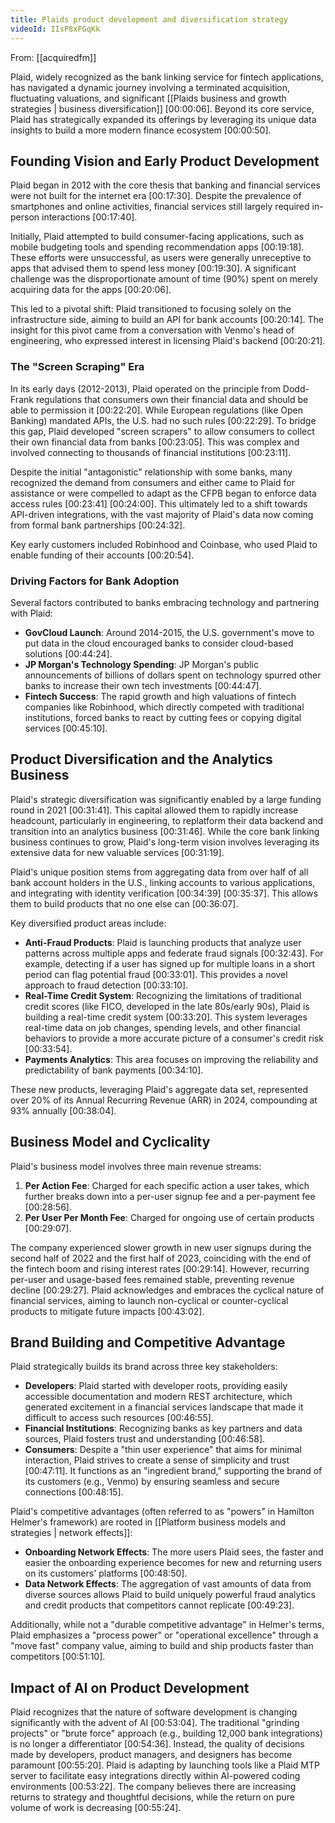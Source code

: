 ```yaml
---
title: Plaids product development and diversification strategy
videoId: IIsP8xFGqKk
---
```


From: [[acquiredfm]] <br/> 

Plaid, widely recognized as the bank linking service for fintech applications, has navigated a dynamic journey involving a terminated acquisition, fluctuating valuations, and significant [[Plaids business and growth strategies | business diversification]] <a class="yt-timestamp" data-t="00:00:06">[00:00:06]</a>. Beyond its core service, Plaid has strategically expanded its offerings by leveraging its unique data insights to build a more modern finance ecosystem <a class="yt-timestamp" data-t="00:00:50">[00:00:50]</a>.

## Founding Vision and Early Product Development

Plaid began in 2012 with the core thesis that banking and financial services were not built for the internet era <a class="yt-timestamp" data-t="00:17:30">[00:17:30]</a>. Despite the prevalence of smartphones and online activities, financial services still largely required in-person interactions <a class="yt-timestamp" data-t="00:17:40">[00:17:40]</a>.

Initially, Plaid attempted to build consumer-facing applications, such as mobile budgeting tools and spending recommendation apps <a class="yt-timestamp" data-t="00:19:18">[00:19:18]</a>. These efforts were unsuccessful, as users were generally unreceptive to apps that advised them to spend less money <a class="yt-timestamp" data-t="00:19:30">[00:19:30]</a>. A significant challenge was the disproportionate amount of time (90%) spent on merely acquiring data for the apps <a class="yt-timestamp" data-t="00:20:06">[00:20:06]</a>.

This led to a pivotal shift: Plaid transitioned to focusing solely on the infrastructure side, aiming to build an API for bank accounts <a class="yt-timestamp" data-t="00:20:14">[00:20:14]</a>. The insight for this pivot came from a conversation with Venmo's head of engineering, who expressed interest in licensing Plaid's backend <a class="yt-timestamp" data-t="00:20:21">[00:20:21]</a>.

### The "Screen Scraping" Era

In its early days (2012-2013), Plaid operated on the principle from Dodd-Frank regulations that consumers own their financial data and should be able to permission it <a class="yt-timestamp" data-t="00:22:20">[00:22:20]</a>. While European regulations (like Open Banking) mandated APIs, the U.S. had no such rules <a class="yt-timestamp" data-t="00:22:29">[00:22:29]</a>. To bridge this gap, Plaid developed "screen scrapers" to allow consumers to collect their own financial data from banks <a class="yt-timestamp" data-t="00:23:05">[00:23:05]</a>. This was complex and involved connecting to thousands of financial institutions <a class="yt-timestamp" data-t="00:23:11">[00:23:11]</a>.

Despite the initial "antagonistic" relationship with some banks, many recognized the demand from consumers and either came to Plaid for assistance or were compelled to adapt as the CFPB began to enforce data access rules <a class="yt-timestamp" data-t="00:23:41">[00:23:41]</a> <a class="yt-timestamp" data-t="00:24:00">[00:24:00]</a>. This ultimately led to a shift towards API-driven integrations, with the vast majority of Plaid's data now coming from formal bank partnerships <a class="yt-timestamp" data-t="00:24:32">[00:24:32]</a>.

Key early customers included Robinhood and Coinbase, who used Plaid to enable funding of their accounts <a class="yt-timestamp" data-t="00:20:54">[00:20:54]</a>.

### Driving Factors for Bank Adoption

Several factors contributed to banks embracing technology and partnering with Plaid:
*   **GovCloud Launch**: Around 2014-2015, the U.S. government's move to put data in the cloud encouraged banks to consider cloud-based solutions <a class="yt-timestamp" data-t="00:44:24">[00:44:24]</a>.
*   **JP Morgan's Technology Spending**: JP Morgan's public announcements of billions of dollars spent on technology spurred other banks to increase their own tech investments <a class="yt-timestamp" data-t="00:44:47">[00:44:47]</a>.
*   **Fintech Success**: The rapid growth and high valuations of fintech companies like Robinhood, which directly competed with traditional institutions, forced banks to react by cutting fees or copying digital services <a class="yt-timestamp" data-t="00:45:10">[00:45:10]</a>.

## Product Diversification and the Analytics Business

Plaid's strategic diversification was significantly enabled by a large funding round in 2021 <a class="yt-timestamp" data-t="00:31:41">[00:31:41]</a>. This capital allowed them to rapidly increase headcount, particularly in engineering, to replatform their data backend and transition into an analytics business <a class="yt-timestamp" data-t="00:31:46">[00:31:46]</a>. While the core bank linking business continues to grow, Plaid's long-term vision involves leveraging its extensive data for new valuable services <a class="yt-timestamp" data-t="00:31:19">[00:31:19]</a>.

Plaid's unique position stems from aggregating data from over half of all bank account holders in the U.S., linking accounts to various applications, and integrating with identity verification <a class="yt-timestamp" data-t="00:34:39">[00:34:39]</a> <a class="yt-timestamp" data-t="00:35:37">[00:35:37]</a>. This allows them to build products that no one else can <a class="yt-timestamp" data-t="00:36:07">[00:36:07]</a>.

Key diversified product areas include:

*   **Anti-Fraud Products**: Plaid is launching products that analyze user patterns across multiple apps and federate fraud signals <a class="yt-timestamp" data-t="00:32:43">[00:32:43]</a>. For example, detecting if a user has signed up for multiple loans in a short period can flag potential fraud <a class="yt-timestamp" data-t="00:33:01">[00:33:01]</a>. This provides a novel approach to fraud detection <a class="yt-timestamp" data-t="00:33:10">[00:33:10]</a>.
*   **Real-Time Credit System**: Recognizing the limitations of traditional credit scores (like FICO, developed in the late 80s/early 90s), Plaid is building a real-time credit system <a class="yt-timestamp" data-t="00:33:20">[00:33:20]</a>. This system leverages real-time data on job changes, spending levels, and other financial behaviors to provide a more accurate picture of a consumer's credit risk <a class="yt-timestamp" data-t="00:33:54">[00:33:54]</a>.
*   **Payments Analytics**: This area focuses on improving the reliability and predictability of bank payments <a class="yt-timestamp" data-t="00:34:10">[00:34:10]</a>.

These new products, leveraging Plaid's aggregate data set, represented over 20% of its Annual Recurring Revenue (ARR) in 2024, compounding at 93% annually <a class="yt-timestamp" data-t="00:38:04">[00:38:04]</a>.

## Business Model and Cyclicality

Plaid's business model involves three main revenue streams:
1.  **Per Action Fee**: Charged for each specific action a user takes, which further breaks down into a per-user signup fee and a per-payment fee <a class="yt-timestamp" data-t="00:28:56">[00:28:56]</a>.
2.  **Per User Per Month Fee**: Charged for ongoing use of certain products <a class="yt-timestamp" data-t="00:29:07">[00:29:07]</a>.

The company experienced slower growth in new user signups during the second half of 2022 and the first half of 2023, coinciding with the end of the fintech boom and rising interest rates <a class="yt-timestamp" data-t="00:29:14">[00:29:14]</a>. However, recurring per-user and usage-based fees remained stable, preventing revenue decline <a class="yt-timestamp" data-t="00:29:27">[00:29:27]</a>. Plaid acknowledges and embraces the cyclical nature of financial services, aiming to launch non-cyclical or counter-cyclical products to mitigate future impacts <a class="yt-timestamp" data-t="00:43:02">[00:43:02]</a>.

## Brand Building and Competitive Advantage

Plaid strategically builds its brand across three key stakeholders:
*   **Developers**: Plaid started with developer roots, providing easily accessible documentation and modern REST architecture, which generated excitement in a financial services landscape that made it difficult to access such resources <a class="yt-timestamp" data-t="00:46:55">[00:46:55]</a>.
*   **Financial Institutions**: Recognizing banks as key partners and data sources, Plaid fosters trust and understanding <a class="yt-timestamp" data-t="00:46:58">[00:46:58]</a>.
*   **Consumers**: Despite a "thin user experience" that aims for minimal interaction, Plaid strives to create a sense of simplicity and trust <a class="yt-timestamp" data-t="00:47:11">[00:47:11]</a>. It functions as an "ingredient brand," supporting the brand of its customers (e.g., Venmo) by ensuring seamless and secure connections <a class="yt-timestamp" data-t="00:48:15">[00:48:15]</a>.

Plaid's competitive advantages (often referred to as "powers" in Hamilton Helmer's framework) are rooted in [[Platform business models and strategies | network effects]]:
*   **Onboarding Network Effects**: The more users Plaid sees, the faster and easier the onboarding experience becomes for new and returning users on its customers' platforms <a class="yt-timestamp" data-t="00:48:50">[00:48:50]</a>.
*   **Data Network Effects**: The aggregation of vast amounts of data from diverse sources allows Plaid to build uniquely powerful fraud analytics and credit products that competitors cannot replicate <a class="yt-timestamp" data-t="00:49:23">[00:49:23]</a>.

Additionally, while not a "durable competitive advantage" in Helmer's terms, Plaid emphasizes a "process power" or "operational excellence" through a "move fast" company value, aiming to build and ship products faster than competitors <a class="yt-timestamp" data-t="00:51:10">[00:51:10]</a>.

## Impact of AI on Product Development

Plaid recognizes that the nature of software development is changing significantly with the advent of AI <a class="yt-timestamp" data-t="00:53:04">[00:53:04]</a>. The traditional "grinding projects" or "brute force" approach (e.g., building 12,000 bank integrations) is no longer a differentiator <a class="yt-timestamp" data-t="00:54:36">[00:54:36]</a>. Instead, the quality of decisions made by developers, product managers, and designers has become paramount <a class="yt-timestamp" data-t="00:55:20">[00:55:20]</a>. Plaid is adapting by launching tools like a Plaid MTP server to facilitate easy integrations directly within AI-powered coding environments <a class="yt-timestamp" data-t="00:53:22">[00:53:22]</a>. The company believes there are increasing returns to strategy and thoughtful decisions, while the return on pure volume of work is decreasing <a class="yt-timestamp" data-t="00:55:24">[00:55:24]</a>.
